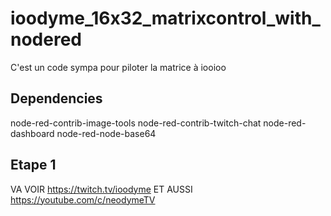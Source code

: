 # ioodyme_16x32_matrixcontrol_with_nodered
C'est un code sympa pour piloter la matrice à iooioo
## Dependencies 

node-red-contrib-image-tools
node-red-contrib-twitch-chat
node-red-dashboard
node-red-node-base64

## Etape 1
VA VOIR https://twitch.tv/ioodyme ET AUSSI https://youtube.com/c/neodymeTV
